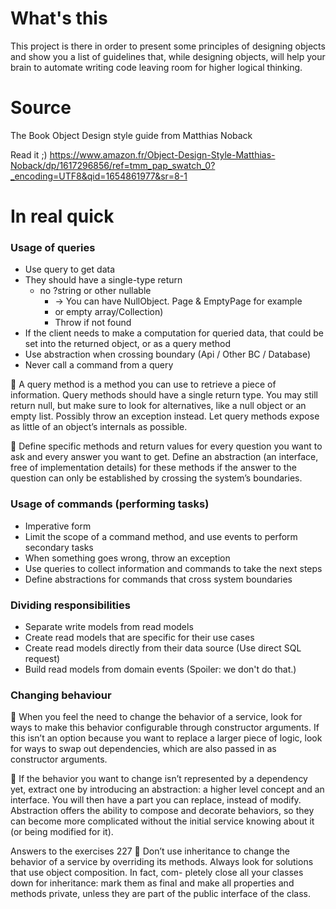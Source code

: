 # What's this

This project is there in order to present some principles of designing objects and show you a list of guidelines that, while designing objects, 
will help your brain to automate writing code leaving room for higher logical thinking.

# Source

The Book Object Design style guide from Matthias Noback

Read it ;)
https://www.amazon.fr/Object-Design-Style-Matthias-Noback/dp/1617296856/ref=tmm_pap_swatch_0?_encoding=UTF8&qid=1654861977&sr=8-1 


# In real quick

### Usage of queries

- Use query to get data 
- They should have a single-type return 
  - no ?string or other nullable 
    - -> You can have NullObject. Page & EmptyPage for example
    - or empty array/Collection)
    - Throw if not found
- If the client needs to make a computation for queried data, that could be set into the returned object, or as a query method
- Use abstraction when crossing boundary (Api / Other BC / Database)
- Never call a command from a query


 A query method is a method you can use to retrieve a piece of information. 
Query methods should have a single return type.
You may still return null, but make sure to look for alternatives, like a null object or an empty list. 
Possibly throw an exception instead. 
Let query methods expose as little of an object’s internals as possible.

 Define specific methods and return values for every question you want to ask and every answer you want to get. 
Define an abstraction (an interface, free of implementation details) for these methods if the answer to the question can only be established by crossing the system’s boundaries.

### Usage of commands (performing tasks)

- Imperative form
- Limit the scope of a command method, and use events to perform secondary tasks
- When something goes wrong, throw an exception
- Use queries to collect information and commands to take the next steps
- Define abstractions for commands that cross system boundaries

### Dividing responsibilities

- Separate write models from read models
- Create read models that are specific for their use cases
- Create read models directly from their data source (Use direct SQL request)
- Build read models from domain events  (Spoiler: we don't do that.)

### Changing behaviour

 When you feel the need to change the behavior of a service, look for ways to make this behavior configurable through constructor arguments.
If this isn’t an option because you want to replace a larger piece of logic, look for ways to swap out dependencies, which are also passed in as constructor arguments.

 If the behavior you want to change isn’t represented by a dependency yet, extract one by introducing an abstraction: a higher level concept and an interface.
You will then have a part you can replace, instead of modify. 
Abstraction offers the ability to compose and decorate behaviors, so they can become more complicated without the initial service knowing about it (or being modified for it).

Answers to the exercises 227
 Don’t use inheritance to change the behavior of a service by overriding its methods. 
Always look for solutions that use object composition. In fact, com- pletely close all your classes down for inheritance: mark them as final and make all properties and methods private, unless they are part of the public interface of the class.
